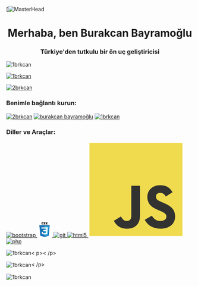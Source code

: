 [![MasterHead](http:https://www.innovamedya.com/wp-content/uploads/2020/07/web-programlama.jpg)
<h1 align="center">Merhaba, ben Burakcan Bayramoğlu</h1>
<h3 align="center">Türkiye'den tutkulu bir ön uç geliştiricisi</h3>

<p align="left"> <img src=" https://komarev.com/ghpvc/?username=1brkcan&label=Profile%20views&color=0e75b6&style=flat" alt = "1brkcan" /> </p>

<p align = "left"> <a href = "https:/ /github.com/ryo-ma/github-profile-trophy"><img src = "https://github-profile-trophy.vercel.app/?username=1brkcan" alt = "1brkcan" /></a > </p>

<p align = "left"> <a href = "https://twitter.com/2brkcan" target = "blank"><img src = "https://img.shields.io/twitter /follow/2brkcan?logo=twitter&style=for-the-badge" alt="2brkcan" /></a> </p>

<h3 align="left">Benimle bağlantı kurun:</h3>
<p align= "sol">
<a href = "https://twitter.com/2brkcan" target = "blank"><img align = "center" src = "https://raw.githubusercontent.com/rahuldkjain/github-profile" -readme-generator/master/src/images/icons/Social/twitter.svg" alt = "2brkcan" height = "30" genişlik = "40" /></a>
<a href = "https://linkedin .com/in/burakcan bayramoğlu" target = "blank"><img align = "center" src = "https://raw.githubusercontent.com/rahuldkjain/github-profile-readme-generator/master/src/images/ simgeler/Social/linked-in-alt.svg" alt = "burakcan bayramoğlu" height = "30" genişlik = "40" /></a>
<a href = "https://instagram.com/1brkcan" hedef ="blank"><img align="center" src="https://raw.githubusercontent.com/rahuldkjain/github-profile-readme-generator/master/src/images/icons/Social/instagram.svg" alt ="1brkcan" height="30" width="40" /></a>
</p>

<h3 align="left">Diller ve Araçlar:</h3>
<p align = "left"> <a href = "https://getbootstrap.com" target = "_blank" rel = "noreferrer"> <img src = "https://raw.githubusercontent.com/devicons/devicon /master/icons/bootstrap/bootstrap-plain-wordmark.svg" alt = "bootstrap" width = "40" height = "40"/> </a> <a href = "https://www.w3schools.com /css/" target = "_blank" rel = "noreferrer"> <img src = "https://raw.githubusercontent.com/devicons/devicon/master/icons/css3/css3-original-wordmark.svg" alt= "css3" width = "40" height = "40"/> </a> <a href = "https://git-scm.com/" target = "_blank" rel = "noreferrer"> <img src= "https://www.vectorlogo.zone/logos/git-scm/git-scm-icon.svg" alt = "git" width = "40" height = "40"/> </a> <a href= "https://www.w3.org/html/" target = "_blank" rel = "noreferrer"> <img src = "https://raw.githubusercontent.com/devicons/devicon/master/icons/html5/ html5-original-wordmark.svg" alt = "html5" width = "40" height = "40"/> </a> <a href = "https://developer.mozilla.org/en-US/docs/ Web/JavaScript" target = "_blank" rel = "noreferrer"> <img src = "https://raw.githubusercontent.com/devicons/devicon/master/icons/javascript/javascript-original.svg" alt = "javascript " genişlik = "40" yükseklik = "40"/> </a> <a href = "https://www.php.net" target = "_blank" rel = "noreferrer"> <img src = "https: //raw.githubusercontent.com/devicons/devicon/master/icons/php/php-original.svg" alt = "php" width = "40" height = "40"/> </a> </p>

< p><img align = "left" src = "https://github-readme-stats.vercel.app/api/top-langs?username=1brkcan&show_icons=true&locale=en&layout=compact" alt = "1brkcan" />< /p>

<p> <img align = "center" src = "https://github-readme-stats.vercel.app/api?username=1brkcan&show_icons=true&locale=en" alt = "1brkcan" />< /p>

<p><img align = "center" src = "https://github-readme-streak-stats.herokuapp.com/?user=1brkcan&" alt = "1brkcan" /></p>
